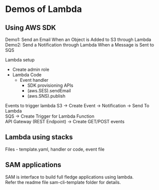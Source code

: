 # Demos of Lambda

Using AWS SDK
--------------------------------------
Demo1: Send an Email When an Object is Added to S3 through Lambda  
Demo2: Send a Notification through Lambda When a Message is Sent to SQS  

Lambda setup
 - Create admin role
 - Lambda Code
   - Event handler 
     - SDK provisioning APIs
      - (aws.SES).sendEmail
      - (aws.SNS).publish

Events to trigger lambda
S3  -> Create Event -> Notification -> Send To Lambda  
SQS -> Create Trigger for Lambda Function  
API Gateway (REST Endpoint) -> Create GET/POST events  


Lambda using stacks
----------------------------------------
Files - template.yaml, handler or code, event file  


SAM applications  
-----------------------------------------

SAM is interface to build full fledge applications using lambda.  
Refer the readme file sam-cli-template folder for details.  
